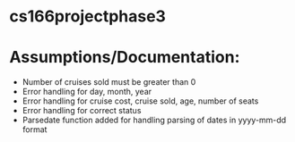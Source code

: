 # cs166projectphase3

# Assumptions/Documentation: 
- Number of cruises sold must be greater than 0
- Error handling for day, month, year
- Error handling for cruise cost, cruise sold, age, number of seats
- Error handling for correct status
- Parsedate function added for handling parsing of dates in yyyy-mm-dd format
